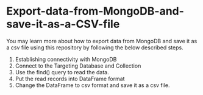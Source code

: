# Export-data-from-MongoDB-and-save-it-as-a-CSV-file
You may learn more about how to export data from MongoDB and save it as a csv file using this repository by following the below described steps.
1. Establishing connectivity with MongoDB
2. Connect to the Targeting Database and Collection
3. Use the find() query to read the data.
4. Put the read records into DataFrame format
5. Change the DataFrame to csv format and save it as a csv file.
